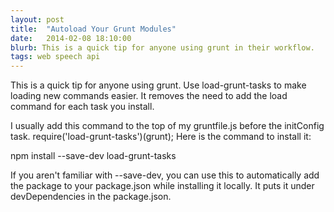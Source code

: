 ```yaml
---
layout: post
title:  "Autoload Your Grunt Modules"
date:   2014-02-08 18:10:00
blurb: This is a quick tip for anyone using grunt in their workflow.
tags: web speech api
---
```


This is a quick tip for anyone using grunt. Use load-grunt-tasks to make loading new commands easier. It removes the need to add the load command for each task you install.

I usually add this command to the top of my gruntfile.js before the initConfig task.
require('load-grunt-tasks')(grunt);
Here is the command to install it:

npm install --save-dev load-grunt-tasks

If you aren't familiar with --save-dev, you can use this to automatically add the package to your package.json while installing it locally. It puts it under devDependencies in the package.json.

